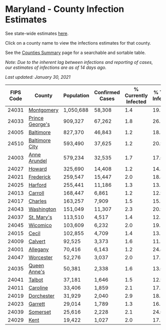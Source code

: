 # Maryland - County Infection Estimates

See state-wide estimates [here](/infections/us-md).

Click on a county name to view the infections estimates for that county.

See the [Counties Summary](/infections/summary-counties) page for a searchable and sortable table.

*Note: Due to the inherent lag between infections and reporting of cases, our estimates of infections are as of 14 days ago.*

*Last updated: January 30, 2021*

|   FIPS Code |                             County |   Population |   Confirmed Cases |   % Currently Infected |   % Total Infected |
|-------------|------------------------------------|--------------|-------------------|------------------------|--------------------|
|       24031 |           [Montgomery](montgomery) |    1,050,688 |            58,308 |                    1.4 |               19.2 |
|       24033 | [Prince George's](prince-george's) |      909,327 |            67,262 |                    1.8 |               26.5 |
|       24005 |             [Baltimore](baltimore) |      827,370 |            46,843 |                    1.2 |               18.3 |
|       24510 |   [Baltimore City](baltimore-city) |      593,490 |            37,625 |                    1.2 |               20.9 |
|       24003 |       [Anne Arundel](anne-arundel) |      579,234 |            32,535 |                    1.7 |               17.6 |
|       24027 |                   [Howard](howard) |      325,690 |            14,408 |                    1.2 |               14.3 |
|       24021 |             [Frederick](frederick) |      259,547 |            15,447 |                    2.0 |               18.8 |
|       24025 |                 [Harford](harford) |      255,441 |            11,186 |                    1.3 |               13.1 |
|       24013 |                 [Carroll](carroll) |      168,447 |             6,861 |                    1.2 |               12.9 |
|       24017 |                 [Charles](charles) |      163,257 |             7,909 |                    1.5 |               15.7 |
|       24043 |           [Washington](washington) |      151,049 |            11,307 |                    2.3 |               20.9 |
|       24037 |           [St. Mary's](st.-mary's) |      113,510 |             4,517 |                    1.4 |               12.1 |
|       24045 |               [Wicomico](wicomico) |      103,609 |             6,232 |                    2.0 |               19.5 |
|       24015 |                     [Cecil](cecil) |      102,855 |             4,709 |                    1.4 |               13.7 |
|       24009 |                 [Calvert](calvert) |       92,525 |             3,373 |                    1.6 |               11.1 |
|       24001 |               [Allegany](allegany) |       70,416 |             6,143 |                    1.2 |               24.4 |
|       24047 |             [Worcester](worcester) |       52,276 |             3,037 |                    2.0 |               17.1 |
|       24035 |       [Queen Anne's](queen-anne's) |       50,381 |             2,338 |                    1.6 |               13.6 |
|       24041 |                   [Talbot](talbot) |       37,181 |             1,646 |                    1.5 |               12.9 |
|       24011 |               [Caroline](caroline) |       33,406 |             1,859 |                    2.1 |               17.5 |
|       24019 |           [Dorchester](dorchester) |       31,929 |             2,040 |                    2.9 |               18.7 |
|       24023 |                 [Garrett](garrett) |       29,014 |             1,789 |                    1.3 |               16.5 |
|       24039 |               [Somerset](somerset) |       25,616 |             2,228 |                    2.1 |               24.0 |
|       24029 |                       [Kent](kent) |       19,422 |             1,027 |                    2.0 |               17.5 |